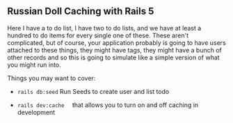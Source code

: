 ## Russian Doll Caching with Rails 5

 Here I have a to do list, I have two to do lists, and we have at least a hundred to do items for every single one of these. These aren't complicated, but of course, your application probably is going to have users attached to these things, they might have tags, they might have a bunch of other records and so this is going to simulate like a simple version of what you might run into.

Things you may want to cover:

* ```rails db:seed``` Run Seeds to create user and list todo

* ```rails dev:cache  ``` that allows you to turn on and off caching in development 

